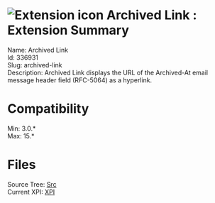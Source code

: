 # ![Extension icon](https://addons.thunderbird.net/user-media/addon_icons/336/336931-64.png?modified=1317885618) Archived Link : Extension Summary

Name: Archived Link  
Id: 336931  
Slug: archived-link  
Description: Archived Link displays the URL of the Archived-At email message header field (RFC-5064) as a hyperlink.
  

# Compatibility
Min: 3.0.*  
Max: 15.*  

# Files

Source Tree: [Src](C:/Dev/Thunderbird/ThunderKdB/xall/xOther/336931-archived-link/src)  
Current XPI: [XPI](C:/Dev/Thunderbird/ThunderKdB/xall/xOther/336931-archived-link/xpi)  



